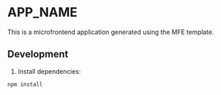 # __APP_NAME__

This is a microfrontend application generated using the MFE template.

## Development

1. Install dependencies:
```bash
npm install